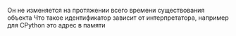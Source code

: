 Он не изменяется на протяжении всего времени существования объекта
Что такое идентификатор зависит от интерпретатора, например для CPython это адрес в памяти
